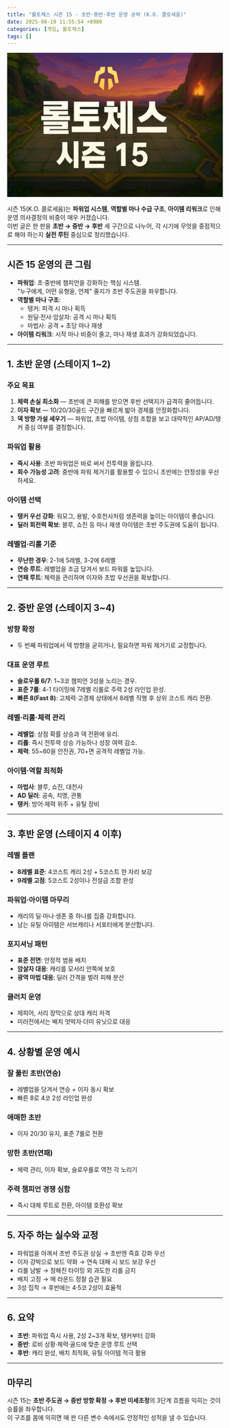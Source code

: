 ```yaml
---
title: "롤토체스 시즌 15 - 초반·중반·후반 운영 공략 (K.O. 콜로세움)"
date: 2025-08-10 11:55:54 +0900
categories: [게임, 롤토체스]
tags: []
---
```


![tft](assets/img/tft/1754737251915.png)

시즌 15(K.O. 콜로세움)는 **파워업 시스템**, **역할별 마나 수급 구조**, **아이템 리워크**로 인해 운영 의사결정의 비중이 매우 커졌습니다.  
이번 글은 한 판을 **초반 → 중반 → 후반** 세 구간으로 나누어, 각 시기에 무엇을 중점적으로 해야 하는지 **실전 루틴** 중심으로 정리했습니다.

---

## 시즌 15 운영의 큰 그림

- **파워업**: 초·중반에 챔피언을 강화하는 핵심 시스템.  
  "누구에게, 어떤 유형을, 언제" 줄지가 초반 주도권을 좌우합니다.
- **역할별 마나 구조**:
  - 탱커: 피격 시 마나 획득
  - 원딜·전사·암살자: 공격 시 마나 획득
  - 마법사: 공격 + 초당 마나 재생
- **아이템 리워크**: 시작 마나 비중이 줄고, 마나 재생 효과가 강화되었습니다.

---

## 1. 초반 운영 (스테이지 1~2)

### 주요 목표
1. **체력 손실 최소화** — 초반에 큰 피해를 받으면 후반 선택지가 급격히 줄어듭니다.
2. **이자 확보** — 10/20/30골드 구간을 빠르게 밟아 경제를 안정화합니다.
3. **덱 방향 가설 세우기** — 파워업, 초밥 아이템, 상점 조합을 보고 대략적인 AP/AD/탱커 중심 여부를 결정합니다.

### 파워업 활용
- **즉시 사용**: 초반 파워업은 바로 써서 전투력을 올립니다.
- **회수 가능성 고려**: 중반에 파워 제거기를 활용할 수 있으니 초반에는 안정성을 우선하세요.

### 아이템 선택
- **탱커 우선 강화**: 워모그, 용발, 수호천사처럼 생존력을 높이는 아이템이 좋습니다.
- **딜러 회전력 확보**: 블루, 쇼진 등 마나 재생 아이템은 초반 주도권에 도움이 됩니다.

### 레벨업·리롤 기준
- **무난한 경우**: 2-1에 5레벨, 3-2에 6레벨
- **연승 루트**: 레벨업을 조금 당겨서 보드 파워를 높입니다.
- **연패 루트**: 체력을 관리하며 이자와 초밥 우선권을 확보합니다.

---

## 2. 중반 운영 (스테이지 3~4)

### 방향 확정
- 두 번째 파워업에서 덱 방향을 굳히거나, 필요하면 파워 제거기로 교정합니다.

### 대표 운영 루트
- **슬로우롤 6/7**: 1~3코 챔피언 3성을 노리는 경우.
- **표준 7롤**: 4-1 타이밍에 7레벨 리롤로 주력 2성 라인업 완성.
- **빠른 8(Fast 8)**: 고체력·고경제 상태에서 8레벨 직행 후 상위 코스트 캐리 전환.

### 레벨·리롤·체력 관리
- **레벨업**: 상점 확률 상승과 덱 전환에 유리.
- **리롤**: 즉시 전투력 상승 가능하나 성장 여력 감소.
- **체력**: 55~60을 안전권, 70+면 공격적 레벨업 가능.

### 아이템·역할 최적화
- **마법사**: 블루, 쇼진, 대천사
- **AD 딜러**: 공속, 치명, 관통
- **탱커**: 방어·체력 위주 + 유틸 장비

---

## 3. 후반 운영 (스테이지 4 이후)

### 레벨 플랜
- **8레벨 표준**: 4코스트 캐리 2성 + 5코스트 한 자리 보강
- **9레벨 고점**: 5코스트 2성이나 전설급 조합 완성

### 파워업·아이템 마무리
- 캐리의 딜·마나·생존 중 하나를 집중 강화합니다.
- 남는 유틸 아이템은 서브캐리나 서포터에게 분산합니다.

### 포지셔닝 패턴
- **표준 전면**: 안정적 범용 배치
- **암살자 대응**: 캐리를 모서리 안쪽에 보호
- **광역 마법 대응**: 딜러 간격을 벌려 피해 분산

### 클러치 운영
- 제피어, 서리 장막으로 상대 캐리 저격
- 미러전에서는 배치 엇박자·더미 유닛으로 대응

---

## 4. 상황별 운영 예시

### 잘 풀린 초반(연승)
- 레벨업을 당겨서 연승 + 이자 동시 확보
- 빠른 8로 4코 2성 라인업 완성

### 애매한 초반
- 이자 20/30 유지, 표준 7롤로 전환

### 망한 초반(연패)
- 체력 관리, 이자 확보, 슬로우롤로 역전 각 노리기

### 주력 챔피언 경쟁 심함
- 즉시 대체 루트로 전환, 아이템 호환성 확보

---

## 5. 자주 하는 실수와 교정
- 파워업을 아껴서 초반 주도권 상실 → 초반엔 즉효 강화 우선
- 이자 강박으로 보드 약화 → 연속 대패 시 보드 보강 우선
- 리롤 남발 → 정해진 타이밍 외 과도한 리롤 금지
- 배치 고정 → 매 라운드 정찰 습관 필요
- 3성 집착 → 후반에는 4·5코 2성이 효율적

---

## 6. 요약 
- **초반**: 파워업 즉시 사용, 2성 2~3개 확보, 탱커부터 강화
- **중반**: 로비 상황·체력·골드에 맞춘 운영 루트 선택
- **후반**: 캐리 완성, 배치 최적화, 유틸 아이템 적극 활용

---

## 마무리

시즌 15는 **초반 주도권 → 중반 방향 확정 → 후반 미세조정**의 3단계 흐름을 익히는 것이 승률을 좌우합니다.  
이 구조를 몸에 익히면 매 판 다른 변수 속에서도 안정적인 성적을 낼 수 있습니다.
